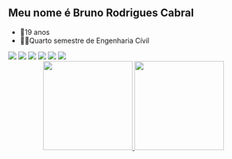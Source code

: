 ## Meu nome é Bruno Rodrigues Cabral

- 🎂19 anos
- 👨‍🎓Quarto semestre de Engenharia Cívil


<div> 
  <a href="https://www.youtube.com/channel/UCcjchGCXDz57f1z7AZMvfBA" target="_blank"><img src="https://img.shields.io/badge/YouTube-FF0000?style=for-the-badge&logo=youtube&logoColor=white" target="_blank"></a>
  <a href="https://www.instagram.com/brunorodrigues.04" target="_blank"><img src="https://img.shields.io/badge/-Instagram-%23E4405F?style=for-the-badge&logo=instagram&logoColor=white" target="_blank"></a>
 	<a href="https://www.twitch.tv/rodriguesbr__" target="_blank"><img src="https://img.shields.io/badge/Twitch-9146FF?style=for-the-badge&logo=twitch&logoColor=white" target="_blank"></a>
 <a href="https://rodrigues#0188/" target="_blank"><img src="https://img.shields.io/badge/Discord-7289DA?style=for-the-badge&logo=discord&logoColor=white" target="_blank"></a> 
  <a href = "mailto:rodrigues25704@gmail.com"><img src="https://img.shields.io/badge/-Gmail-%23333?style=for-the-badge&logo=gmail&logoColor=white" target="_blank"></a>
  <a href="https://www.twitter.com/RodriguesBrr_" target="_blank"><img src="https://img.shields.io/badge/Twitter-1DA1F2?style=for-the-badge&logo=twitter&logoColor=white" target="_blank"></a> 
 
</div>


<div align="center">
  <a href="https://github.com/brunorodriguescabral">
  <img height="180em" src="https://github-readme-stats.vercel.app/api?username=brunorodriguescabral&show_icons=true&theme=dracula&include_all_commits=true&count_private=true"/>
  <img height="180em" src="https://github-readme-stats.vercel.app/api/top-langs/?username=brunorodriguescabral&layout=compact&langs_count=7&theme=dracula"/>
</div>
